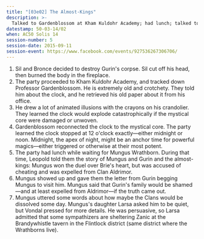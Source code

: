```yaml
---
title: "[03e02] The Almost-Kings"
description: >-
  Talked to Gardenblossom at Kham Kuldohr Academy; had lunch; talked to Mungus Wrathborn and his daughter Larsa.
datestamp: 50-03-14/02
when: AC50 Solis 14
session-number: 5
session-date: 2015-09-11
session-event: https://www.facebook.com/events/927536267306706/
---
```


1. Sil and Bronce decided to destroy Gurin's corpse. Sil cut off his head, then burned the body in the fireplace.
2. The party proceeded to Kham Kuldohr Academy, and tracked down Professor Gardenblossom. He is extremely old and crotchety. They told him about the clock, and he retrieved his old paper about it from his office.
3. He drew a lot of animated illusions with the crayons on his crandolier. They learned the clock would explode catastrophically if the mystical core were damaged or unwoven.
4. Gardenblossom reconnected the clock to the mystical core. The party learned the clock stopped at 12 o'clock exactly—either midnight or noon. Midnight, the apex of night, might be an anchor time for powerful magics—either triggered or otherwise at their most potent.
5. The party had lunch while waiting for Mungus Wrathborn. During that time, Leopold told them the story of Mungus and Gurin and the almost-kings: Mungus won the duel over Brie's heart, but was accused of cheating and was expelled from Clan Aldrimor.
6. Mungus showed up and gave them the letter from Gurin begging Mungus to visit him. Mungus said that Gurin's family would be shamed—and at least expelled from Aldrimor—if the truth came out.
7. Mungus uttered some words about how maybe the Clans would be dissolved some day. Mungus's daughter Larsa asked him to be quiet, but Vondal pressed for more details. He was persuasive, so Larsa admitted that some sympathizers are sheltering Zanic at the Brandywhistle tavern in the Flintlock district (same district where the Wrathborns live).
